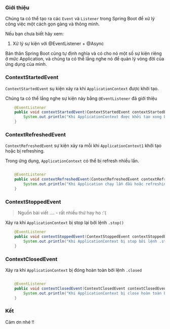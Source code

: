 ### Giới thiệu

Chúng ta có thể tạo ra các `Event` và `Listener` trong Spring Boot để xử lý công việc một cách gọn gàng và thông minh.

Nếu bạn chưa biết hãy xem:

1. Xử lý sự kiện với @EventListener + @Async

Bản thân Spring Boot cũng tự định nghĩa và có cho nó một số sự kiện riêng ở mức Application, và chúng ta có thể lắng nghe nó để quản lý vòng đời của ứng dụng của mình.

### ContextStartedEvent

`ContextStartedEvent` sụ kiện xảy ra khi `ApplicationContext` được khởi tạo.

Chúng ta có thể lắng nghe sự kiện này bằng `@EventListener` đã giới thiệu

```java
    @EventListener
    public void contextStartedEvent(ContextStartedEvent contextStartedEvent) {
        System.out.println("Khi ApplicationContext được khởi tạo xong bởi .start() nó sẽ bắn sự kiện ContextRefreshedEvent");
    }
```

### ContextRefreshedEvent

`ContextRefreshedEvent` sự kiện xảy ra mỗi khi `ApplicationContext1` khởi tạo hoặc bị refreshing.

Trong ứng dụng, `ApplicationContext` có thể bị refresh nhiều lần.

```java

    @EventListener
    public void contextRefreshedEvent(ContextRefreshedEvent contextRefreshedEvent) {
        System.out.println("Khi Application chạy lần đầu hoặc refreshing nó sẽ bắn sự kiện ContextRefreshedEvent");
    }

```

### ContextStoppedEvent

> Nguồn bài viết .... - rất nhiều thứ hay ho :'(

Xảy ra khi `ApplicationContext` bị stop lại bởi lệnh `.stop()`

```java
    @EventListener
    public void contextStoppedEvent(ContextStoppedEvent contextStoppedEvent) {
        System.out.println("Khi ApplicationContext bị stop bởi lệnh .stop()");
    }

```

### ContextClosedEvent

Xảy ra khi `ApplicationContext` bị đóng hoàn toàn bởi lệnh `.closed`

```java

    @EventListener
    public void contextClosedEvent(ContextClosedEvent contextClosedEvent) {
        System.out.println("Khi ApplicationContext bị close hoàn toàn bởi lệnh .closed()");
    }
```

### Kết

Cảm ơn nhé !!
